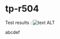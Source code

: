 # tp-r504

Test results : ![text ALT](https://github.com/Noxayo/tp-r504/actions/workflows/pytest.yml/badge.svg)



abcdef
